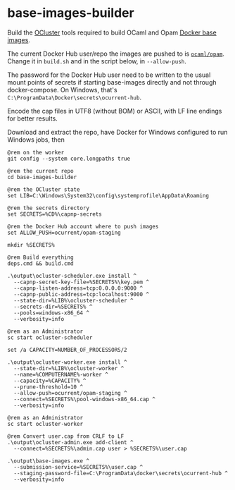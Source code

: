 # base-images-builder

Build the [OCluster][ocluster] tools required to build OCaml and Opam
[Docker base images][docker-base-images].

The current Docker Hub user/repo the images are pushed to is
[`ocaml/opam`][docker-hub]. Change it in `build.sh` and in the script
below, in `--allow-push`.

The password for the Docker Hub user need to be written to the usual
mount points of secrets if starting base-images directly and not
through docker-compose. On Windows, that's
`C:\ProgramData\Docker\secrets\ocurrent-hub`.

Encode the cap files in UTF8 (without BOM) or ASCII, with LF line
endings for better results.

Download and extract the repo, have Docker for Windows configured to
run Windows jobs, then

``` batchfile
@rem on the worker
git config --system core.longpaths true

@rem the current repo
cd base-images-builder

@rem the OCluster state
set LIB=C:\Windows\System32\config\systemprofile\AppData\Roaming

@rem the secrets directory
set SECRETS=%CD%\capnp-secrets

@rem the Docker Hub account where to push images
set ALLOW_PUSH=ocurrent/opam-staging

mkdir %SECRETS%

@rem Build everything
deps.cmd && build.cmd

.\output\ocluster-scheduler.exe install ^
  --capnp-secret-key-file=%SECRETS%\key.pem ^
  --capnp-listen-address=tcp:0.0.0.0:9000 ^
  --capnp-public-address=tcp:localhost:9000 ^
  --state-dir=%LIB%\ocluster-scheduler ^
  --secrets-dir=%SECRETS% ^
  --pools=windows-x86_64 ^
  --verbosity=info

@rem as an Administrator
sc start ocluster-scheduler

set /a CAPACITY=NUMBER_OF_PROCESSORS/2

.\output\ocluster-worker.exe install ^
  --state-dir=%LIB%\ocluster-worker ^
  --name=%COMPUTERNAME%-worker ^
  --capacity=%CAPACITY% ^
  --prune-threshold=10 ^
  --allow-push=ocurrent/opam-staging ^
  --connect=%SECRETS%\pool-windows-x86_64.cap ^
  --verbosity=info

@rem as an Administrator
sc start ocluster-worker

@rem Convert user.cap from CRLF to LF
.\output\ocluster-admin.exe add-client ^
  --connect=%SECRETS%\admin.cap user > %SECRETS%\user.cap

.\output\base-images.exe ^
  --submission-service=%SECRETS%\user.cap ^
  --staging-password-file=C:\ProgramData\docker\secrets\ocurrent-hub ^
  --verbosity=info
```

[ocluster]: https://github.com/ocurrent/ocluster/
[docker-base-images]: https://github.com/ocurrent/docker-base-images
[docker-hub]: https://hub.docker.com/r/ocaml/opam/tags?ordering=-name&name=windows&page=1
